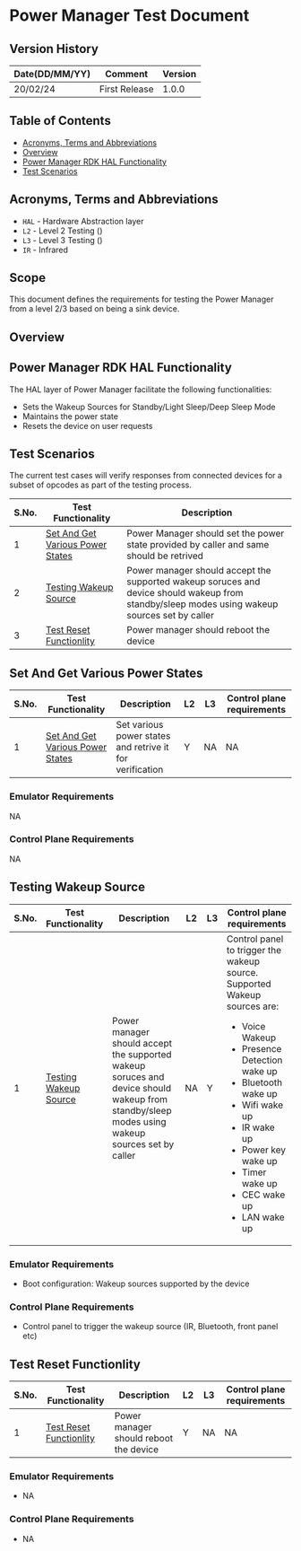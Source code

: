 # Power Manager Test Document
 
## Version History
 
| Date(DD/MM/YY) | Comment       | Version |
| -------------- | ------------- | ------- |
| 20/02/24       | First Release | 1.0.0   |
 
## Table of Contents
- [Acronyms, Terms and Abbreviations](#acronyms-terms-and-abbreviations)
- [Overview](#overview)
- [Power Manager RDK HAL Functionality](#power-manager-rdk-hal-functionality)
- [Test Scenarios](#test-scenarios)
 
## Acronyms, Terms and Abbreviations
- `HAL`   - Hardware Abstraction layer
- `L2` - Level 2 Testing ()
- `L3` - Level 3 Testing ()
- `IR` - Infrared
## Scope
This document defines the requirements for testing the Power Manager from a level 2/3 based on being a sink device.

## Overview

## Power Manager RDK HAL Functionality
The HAL layer of Power Manager facilitate the following functionalities:
- Sets the Wakeup Sources for Standby/Light Sleep/Deep Sleep Mode
- Maintains the power state
- Resets the device on user requests

## Test Scenarios
The current test cases will verify responses from connected devices for a subset of opcodes as part of the testing process.

|S.No.|Test Functionality|Description|
|-----|------------------|-----------|
| 1 | [Set And Get Various Power States](#set-and-get-various-power-states)|Power Manager should set the power state provided by caller and same should be retrived |
| 2| [Testing Wakeup Source](#testing-wakeup-source)| Power manager should accept the supported wakeup soruces and device should wakeup from standby/sleep modes using wakeup sources set by caller|
| 3|[Test Reset Functionlity](#test-reset-functionlity) | Power manager should reboot the device |

## Set And Get Various Power States
|S.No.|Test Functionality|Description|L2|L3|Control plane requirements|
|-----|------------------|-----------|--|--|--------------------------|
| 1 |[Set And Get Various Power States](#set-and-get-various-power-states)|Set various power states and retrive it for verification |Y|NA|NA|
### Emulator Requirements
NA
### Control Plane Requirements
NA
## Testing Wakeup Source
|S.No.|Test Functionality|Description|L2|L3|Control plane requirements|
|-----|------------------|-----------|--|--|--------------------------|
| 1 |[Testing Wakeup Source](#testing-wakeup-source)| Power manager should accept the supported wakeup soruces and device should wakeup from standby/sleep modes using wakeup sources set by caller|NA|Y|Control panel to trigger the wakeup source. Supported Wakeup sources are: <br/> <ul><li>Voice Wakeup</li><li>Presence Detection wake up</li><li>Bluetooth wake up</li><li>Wifi wake up</li><li>IR wake up</li><li>Power key wake up</li><li>Timer wake up</li><li>CEC wake up</li><li>LAN wake up</li></ul>|
### Emulator Requirements
- Boot configuration: Wakeup sources supported by the device
### Control Plane Requirements
- Control panel to trigger the wakeup source (IR, Bluetooth, front panel etc)
## Test Reset Functionlity
|S.No.|Test Functionality|Description|L2|L3|Control plane requirements|
|-----|------------------|-----------|--|--|--------------------------|
| 1 |[Test Reset Functionlity](#test-reset-functionlity)|  Power manager should reboot the device|Y|NA|NA|
### Emulator Requirements
- NA
### Control Plane Requirements
- NA
